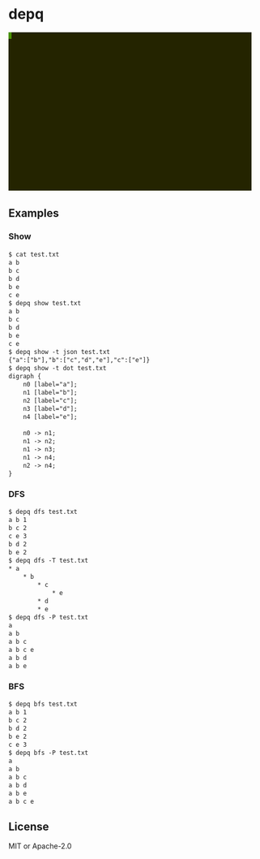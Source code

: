 # depq

![Example](images/example.gif)

## Examples

### Show

```sh-session
$ cat test.txt
a b
b c
b d
b e
c e
$ depq show test.txt
a b
b c
b d
b e
c e
$ depq show -t json test.txt
{"a":["b"],"b":["c","d","e"],"c":["e"]}
$ depq show -t dot test.txt
digraph {
    n0 [label="a"];
    n1 [label="b"];
    n2 [label="c"];
    n3 [label="d"];
    n4 [label="e"];

    n0 -> n1;
    n1 -> n2;
    n1 -> n3;
    n1 -> n4;
    n2 -> n4;
}
```

### DFS

```sh-session
$ depq dfs test.txt
a b 1
b c 2
c e 3
b d 2
b e 2
$ depq dfs -T test.txt
* a
    * b
        * c
            * e
        * d
        * e
$ depq dfs -P test.txt
a
a b
a b c
a b c e
a b d
a b e
```

### BFS

```sh-session
$ depq bfs test.txt
a b 1
b c 2
b d 2
b e 2
c e 3
$ depq bfs -P test.txt
a
a b
a b c
a b d
a b e
a b c e
```

## License

MIT or Apache-2.0
